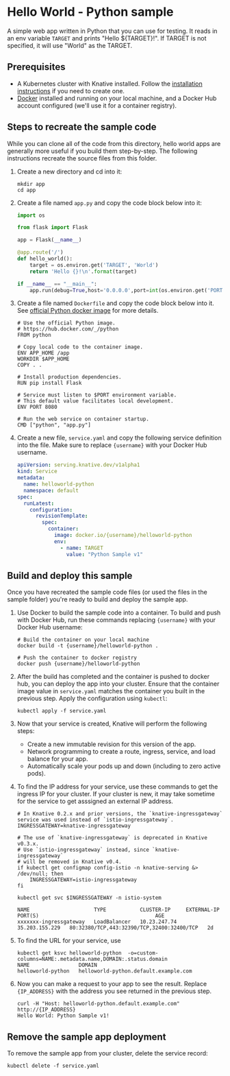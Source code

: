 # Hello World - Python sample

A simple web app written in Python that you can use for testing. It reads in an
env variable `TARGET` and prints "Hello \${TARGET}!". If TARGET is not
specified, it will use "World" as the TARGET.

## Prerequisites

- A Kubernetes cluster with Knative installed. Follow the
  [installation instructions](https://github.com/knative/docs/blob/master/install/README.md)
  if you need to create one.
- [Docker](https://www.docker.com) installed and running on your local machine,
  and a Docker Hub account configured (we'll use it for a container registry).

## Steps to recreate the sample code

While you can clone all of the code from this directory, hello world apps are
generally more useful if you build them step-by-step. The following instructions
recreate the source files from this folder.

1. Create a new directory and cd into it:

   ```shell
   mkdir app
   cd app
   ```

1. Create a file named `app.py` and copy the code block below into it:

   ```python
   import os

   from flask import Flask

   app = Flask(__name__)

   @app.route('/')
   def hello_world():
       target = os.environ.get('TARGET', 'World')
       return 'Hello {}!\n'.format(target)

   if __name__ == "__main__":
       app.run(debug=True,host='0.0.0.0',port=int(os.environ.get('PORT', 8080)))
   ```

1. Create a file named `Dockerfile` and copy the code block below into it. See
   [official Python docker image](https://hub.docker.com/_/python/) for more
   details.

   ```docker
   # Use the official Python image.
   # https://hub.docker.com/_/python
   FROM python

   # Copy local code to the container image.
   ENV APP_HOME /app
   WORKDIR $APP_HOME
   COPY . .

   # Install production dependencies.
   RUN pip install Flask

   # Service must listen to $PORT environment variable.
   # This default value facilitates local development.
   ENV PORT 8080

   # Run the web service on container startup.
   CMD ["python", "app.py"]
   ```

1. Create a new file, `service.yaml` and copy the following service definition
   into the file. Make sure to replace `{username}` with your Docker Hub
   username.

   ```yaml
   apiVersion: serving.knative.dev/v1alpha1
   kind: Service
   metadata:
     name: helloworld-python
     namespace: default
   spec:
     runLatest:
       configuration:
         revisionTemplate:
           spec:
             container:
               image: docker.io/{username}/helloworld-python
               env:
                 - name: TARGET
                   value: "Python Sample v1"
   ```

## Build and deploy this sample

Once you have recreated the sample code files (or used the files in the sample
folder) you're ready to build and deploy the sample app.

1. Use Docker to build the sample code into a container. To build and push with
   Docker Hub, run these commands replacing `{username}` with your Docker Hub
   username:

   ```shell
   # Build the container on your local machine
   docker build -t {username}/helloworld-python .

   # Push the container to docker registry
   docker push {username}/helloworld-python
   ```

1. After the build has completed and the container is pushed to docker hub, you
   can deploy the app into your cluster. Ensure that the container image value
   in `service.yaml` matches the container you built in the previous step. Apply
   the configuration using `kubectl`:

   ```shell
   kubectl apply -f service.yaml
   ```

1. Now that your service is created, Knative will perform the following steps:

   - Create a new immutable revision for this version of the app.
   - Network programming to create a route, ingress, service, and load balance
     for your app.
   - Automatically scale your pods up and down (including to zero active pods).

1. To find the IP address for your service, use these commands to get the
   ingress IP for your cluster. If your cluster is new, it may take sometime for
   the service to get asssigned an external IP address.

   ```shell
   # In Knative 0.2.x and prior versions, the `knative-ingressgateway` service was used instead of `istio-ingressgateway`.
   INGRESSGATEWAY=knative-ingressgateway

   # The use of `knative-ingressgateway` is deprecated in Knative v0.3.x.
   # Use `istio-ingressgateway` instead, since `knative-ingressgateway`
   # will be removed in Knative v0.4.
   if kubectl get configmap config-istio -n knative-serving &> /dev/null; then
       INGRESSGATEWAY=istio-ingressgateway
   fi

   kubectl get svc $INGRESSGATEWAY -n istio-system

   NAME                     TYPE           CLUSTER-IP     EXTERNAL-IP      PORT(S)                                      AGE
   xxxxxxx-ingressgateway   LoadBalancer   10.23.247.74   35.203.155.229   80:32380/TCP,443:32390/TCP,32400:32400/TCP   2d
   ```

1. To find the URL for your service, use

   ```
   kubectl get ksvc helloworld-python  -o=custom-columns=NAME:.metadata.name,DOMAIN:.status.domain
   NAME                DOMAIN
   helloworld-python   helloworld-python.default.example.com
   ```

1. Now you can make a request to your app to see the result. Replace
   `{IP_ADDRESS}` with the address you see returned in the previous step.

   ```shell
   curl -H "Host: helloworld-python.default.example.com" http://{IP_ADDRESS}
   Hello World: Python Sample v1!
   ```

## Remove the sample app deployment

To remove the sample app from your cluster, delete the service record:

```shell
kubectl delete -f service.yaml
```
